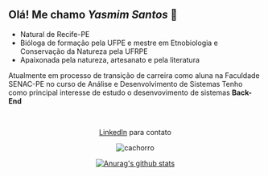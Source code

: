 
## Olá! Me chamo _Yasmim Santos_ 👋
 - Natural de Recife-PE
 - Bióloga de formação pela UFPE e mestre em Etnobiologia e Conservação da Natureza pela UFRPE
 - Apaixonada pela natureza, artesanato e pela literatura

Atualmente em processo de transição de carreira como aluna na Faculdade SENAC-PE no curso de Análise e Desenvolvimento de Sistemas
Tenho como principal interesse de estudo o desenvovimento de sistemas **Back-End**

</br>
<div align="center">
 
[LinkedIn](https://docs.pipz.com/central-de-ajuda/learning-center/guia-basico-de-markdown#open) para contato 

![cachorro](https://adimax.com.br/wp-content/uploads/2022/05/cuidados-filhote-de-cachorro.jpg)


<a href="https://github-readme-stats.anuraghazra1.vercel.app/api?username=yasmimacs"><img src="https://github-readme-stats.anuraghazra1.vercel.app/api?username=yasmimacs&show_icons=true&include_all_commits=true&theme=radical" alt="Anurag's github stats"/>
</a>
</div>

<!--
**yasmimacs/yasmimacs** is a ✨ _special_ ✨ repository because its `README.md` (this file) appears on your GitHub profile.

Here are some ideas to get you started:

- 🔭 I’m currently working on ...
- 🌱 I’m currently learning ...
- 👯 I’m looking to collaborate on ...
- 🤔 I’m looking for help with ...
- 💬 Ask me about ...
- 📫 How to reach me: ...
- 😄 Pronouns: ...
- ⚡ Fun fact: ...
-->
